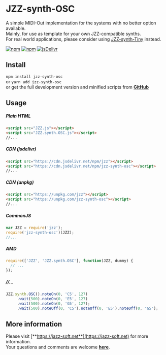 # JZZ-synth-OSC
A simple MIDI-Out implementation for the systems with no better option available.  
Mainly, for use as template for your own JZZ-compatible synths.  
For real world applications,
please consider using [JZZ-synth-Tiny](https://www.npmjs.com/package/jzz-synth-tiny) instead.

[![npm](https://img.shields.io/npm/v/jzz-synth-osc.svg)](https://www.npmjs.com/package/jzz-synth-osc)
[![npm](https://img.shields.io/npm/dt/jzz-synth-osc.svg)](https://www.npmjs.com/package/jzz-synth-osc)
[![jsDelivr](https://data.jsdelivr.com/v1/package/npm/jzz-synth-osc/badge)](https://www.jsdelivr.com/package/npm/jzz-synth-osc)

## Install

`npm install jzz-synth-osc`  
or `yarn add jzz-synth-osc`  
or get the full development version and minified scripts from [**GitHub**](https://github.com/jazz-soft/JZZ-synth-OSC)

## Usage

##### Plain HTML

```html
<script src="JZZ.js"></script>
<script src="JZZ.synth.OSC.js"></script>
//...
```

##### CDN (jsdelivr)

```html
<script src="https://cdn.jsdelivr.net/npm/jzz"></script>
<script src="https://cdn.jsdelivr.net/npm/jzz-synth-osc"></script>
//...
```

##### CDN (unpkg)

```html
<script src="https://unpkg.com/jzz"></script>
<script src="https://unpkg.com/jzz-synth-osc"></script>
//...
```

##### CommonJS

```js
var JZZ = require('jzz');
require('jzz-synth-osc')(JZZ);
//...
```

##### AMD

```js
require(['JZZ', 'JZZ.synth.OSC'], function(JZZ, dummy) {
  // ...
});
```

##### //...

```js
JZZ.synth.OSC().noteOn(0, 'C5', 127)
     .wait(500).noteOn(0, 'E5', 127)
     .wait(500).noteOn(0, 'G5', 127);
     .wait(500).noteOff(0, 'C5').noteOff(0, 'E5').noteOff(0, 'G5');
```

## More information

Please visit [**https://jazz-soft.net**](https://jazz-soft.net) for more information.  
Your questions and comments are welcome [**here**](https://jazz-soft.org).
